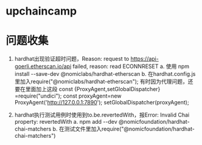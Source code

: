 # upchaincamp

# 问题收集
1. hardhat出现验证超时问题，Reason: request to https://api-goerli.etherscan.io/api failed, reason: read ECONNRESET
   a. 使用 npm install --save-dev @nomiclabs/hardhat-etherscan
   b. 在hardhat.config.js里加入require("@nomiclabs/hardhat-etherscan");
   有时因为代理问题，还要在里面加上这段
    const {ProxyAgent,setGlobalDispatcher} =require("undici");
    const proxyAgent=new ProxyAgent('http://127.0.0.1:7890');
    setGlobalDispatcher(proxyAgent);

2. hardhat执行测试用例时使用到to.be.revertedWith，报Error: Invalid Chai property: revertedWith
   a. npm add --dev @nomicfoundation/hardhat-chai-matchers
   b. 在测试文件里加入require("@nomicfoundation/hardhat-chai-matchers")